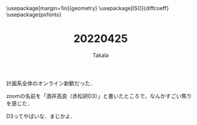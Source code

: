 ﻿---
title: 20220425
yesterday: 20220424
tomorrow: 20220426
days: 850
author: Takala
header-includes:
  - \usepackage[margin=1in]{geometry}
  - \usepackage[ISO]{diffcoeff}
  - \usepackage{pxfonts}
---



計画系全体のオンライン新歓だった．

zoomの名前を「酒井高良（赤松研D3）」と書いたところで，なんかすごい焦りを感じた．


D3ってやばいな．まじかよ．



